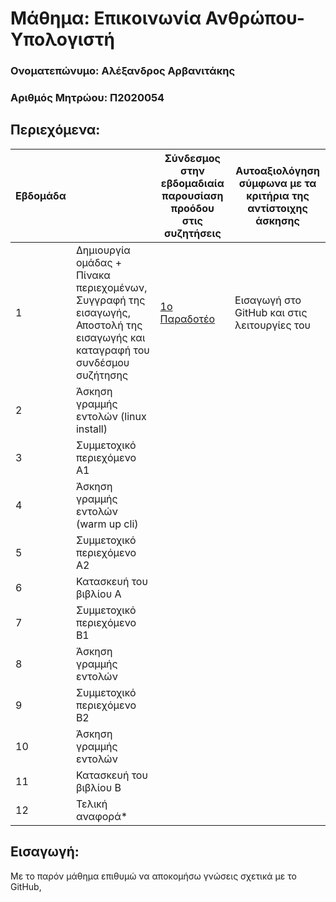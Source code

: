 # Μάθημα: Επικοινωνία Ανθρώπου-Υπολογιστή

### Ονοματεπώνυμο: Αλέξανδρος Αρβανιτάκης
### Αριθμός Μητρώου: Π2020054


## Περιεχόμενα:

| Εβδομάδα |  | Σύνδεσμος στην εβδομαδιαία παρουσίαση προόδου στις συζητήσεις | Αυτοαξιολόγηση σύμφωνα με τα κριτήρια της αντίστοιχης άσκησης |
| --- | --- | --- | --- |
| 1 |  Δημιουργία ομάδας + Πίνακα περιεχομένων, Συγγραφή της εισαγωγής, Αποστολή της εισαγωγής και καταγραφή του συνδέσμου συζήτησης | [1ο Παραδοτέο](https://github.com/p20arva/hci/blob/2020054/projects/2020054/README.md#%CE%B5%CE%B9%CF%83%CE%B1%CE%B3%CF%89%CE%B3%CE%AE) | Εισαγωγή στο GitHub και στις λειτουργίες του |
| 2 | Άσκηση γραμμής εντολών (linux install) | | |
| 3 | Συμμετοχικό περιεχόμενο A1 | | |
| 4 | Άσκηση γραμμής εντολών (warm up cli) | | |
| 5 | Συμμετοχικό περιεχόμενο A2 | | |
| 6 | Κατασκευή του βιβλίου Α | | |
| 7 | Συμμετοχικό περιεχόμενο B1 | | |
| 8 | Άσκηση γραμμής εντολών | | |
| 9 | Συμμετοχικό περιεχόμενο B2 | | |
| 10 | Άσκηση γραμμής εντολών | | |
| 11 | Κατασκευή του βιβλίου Β | | |
| 12 | Τελική αναφορά* | | |

## Εισαγωγή:

Με το παρόν μάθημα επιθυμώ να αποκομήσω γνώσεις σχετικά με το GitHub, 

